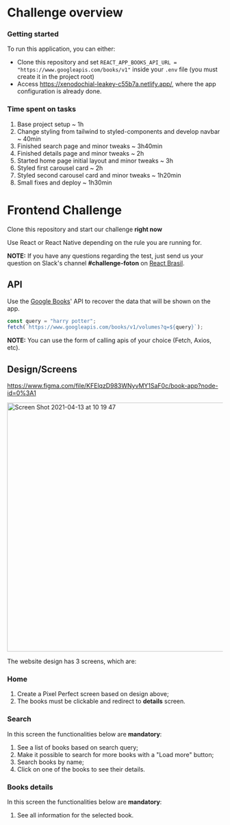 # Challenge overview

### Getting started

To run this application, you can either:

- Clone this repository and set `REACT_APP_BOOKS_API_URL = "https://www.googleapis.com/books/v1"` inside your `.env` file (you must create it in the project root)
- Access https://xenodochial-leakey-c55b7a.netlify.app/, where the app configuration is already done.

### Time spent on tasks

1. Base project setup ~ 1h
2. Change styling from tailwind to styled-components and develop navbar ~ 40min
3. Finished search page and minor tweaks ~ 3h40min
4. Finished details page and minor tweaks ~ 2h
5. Started home page initial layout and minor tweaks ~ 3h
6. Styled first carousel card ~ 2h
7. Styled second carousel card and minor tweaks ~ 1h20min
8. Small fixes and deploy ~ 1h30min

# Frontend Challenge

Clone this repository and start our challenge **right now**

Use React or React Native depending on the rule you are running for.

**NOTE:** If you have any questions regarding the test, just send us your question on Slack's channel **#challenge-foton** on [React Brasil](https://react-brasil-slack.herokuapp.com/).

## API

Use the [Google Books](https://developers.google.com/books/docs/v1/using)' API to recover the data that will be shown on the app.

```js
const query = "harry potter";
fetch(`https://www.googleapis.com/books/v1/volumes?q=${query}`);
```

**NOTE:** You can use the form of calling apis of your choice (Fetch, Axios, etc).

## Design/Screens

https://www.figma.com/file/KFElqzD983WNyvMY1SaF0c/book-app?node-id=0%3A1

<img width="581" alt="Screen Shot 2021-04-13 at 10 19 47" src="https://user-images.githubusercontent.com/13947203/114559257-eb55ad00-9c41-11eb-9617-4e7627cc373e.png">

The website design has 3 screens, which are:

### Home

1. Create a Pixel Perfect screen based on design above;
2. The books must be clickable and redirect to **details** screen.

### Search

In this screen the functionalities below are **mandatory**:

1. See a list of books based on search query;
2. Make it possible to search for more books with a "Load more" button;
3. Search books by name;
4. Click on one of the books to see their details.

### Books details

In this screen the functionalities below are **mandatory**:

1. See all information for the selected book.
